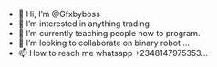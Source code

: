 - 👋 Hi, I’m @Gfxbyboss
- 👀 I’m interested in anything trading
- 🌱 I’m currently teaching people how to program.
- 💞️ I’m looking to collaborate on binary robot ...
- 📫 How to reach me whatsapp +2348147975353...

<!---
Gfxbyboss/Gfxbyboss is a ✨ special ✨ repository because its `README.md` (this file) appears on your GitHub profile.
You can click the Preview link to take a look at your changes.
--->
